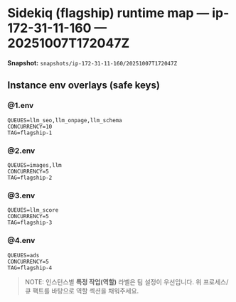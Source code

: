 # Sidekiq (flagship) runtime map — ip-172-31-11-160 — 20251007T172047Z

**Snapshot:** `snapshots/ip-172-31-11-160/20251007T172047Z`


## Instance env overlays (safe keys)

### @1.env
```env
QUEUES=llm_seo,llm_onpage,llm_schema
CONCURRENCY=10
TAG=flagship-1
```

### @2.env
```env
QUEUES=images,llm
CONCURRENCY=5
TAG=flagship-2
```

### @3.env
```env
QUEUES=llm_score
CONCURRENCY=5
TAG=flagship-3
```

### @4.env
```env
QUEUES=ads
CONCURRENCY=5
TAG=flagship-4
```

> NOTE: 인스턴스별 **특정 작업(역할)** 라벨은 팀 설정이 우선입니다. 위 프로세스/큐 팩트를 바탕으로 역할 섹션을 채워주세요.
